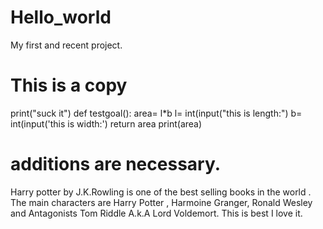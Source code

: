 # Hello_world
My first and recent project.
# This is a copy 
print("suck it")
def testgoal(): 
    area= l*b 
    l= int(input("this is length:") 
    b= int(input('this is width:') 
    return area 
    print(area) 


# additions are necessary. 
Harry potter by J.K.Rowling is one of the best selling books in 
the world  . The main characters are Harry Potter , Harmoine Granger, Ronald Wesley and Antagonists Tom Riddle A.k.A   Lord Voldemort.
This is best I love it.
